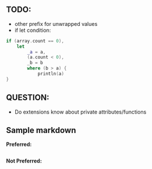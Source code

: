 ## TODO:

* other prefix for unwrapped values
* if let condition:

```swift
if (array.count == 0),
    let
        _a = a,
        (a.count < 0),
        _b = b
        where (b > a) {
            println(a)
}
```


## QUESTION:

* Do extensions know about private attributes/functions 

## Sample markdown

**Preferred:**
```swift
```

**Not Preferred:**
```swift
```
